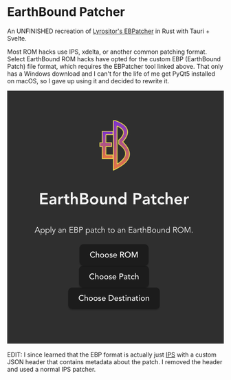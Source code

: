 # EarthBound Patcher

An UNFINISHED recreation of [Lyrositor's EBPatcher](https://github.com/Lyrositor/EBPatcher) in Rust with Tauri + Svelte.

Most ROM hacks use IPS, xdelta, or another common patching format. Select EarthBound ROM hacks have
opted for the custom EBP (EarthBound Patch) file format, which requires the EBPatcher tool linked
above. That only has a Windows download and I can't for the life of me get PyQt5 installed on
macOS, so I gave up using it and decided to rewrite it.

![test image with the buttons available in the app to patch the rom](EB_img.png)

EDIT: I since learned that the EBP format is actually just [IPS](https://github.com/Lyrositor/EBPatcher/blob/master/EBPPatch.py#L30)
with a custom JSON header that contains metadata about the patch. I removed the header and used a normal IPS patcher.
